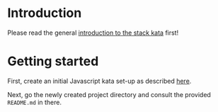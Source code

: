 # Introduction

Please read the general [introduction to the stack kata](../README.md) first!

# Getting started

First, create an initial Javascript kata set-up as described [here](https://github.com/zhendrikse/tdd/tree/master/cookiecutter).

Next, go the newly created project directory and consult
the provided ``README.md`` in there.

